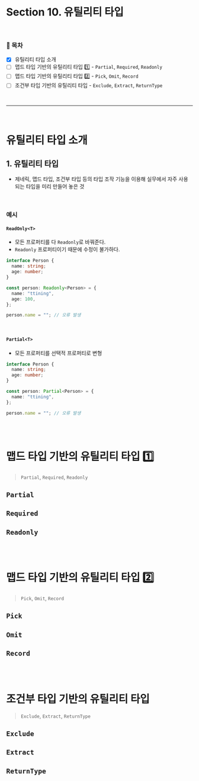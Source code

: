 # Section 10. 유틸리티 타입

<br>

### 🎯 목차

- [x] 유틸리티 타입 소개
- [ ] 맵드 타입 기반의 유틸리티 타입 1️⃣ - `Partial`, `Required`, `Readonly`
- [ ] 맵드 타입 기반의 유틸리티 타입 2️⃣ - `Pick`, `Omit`, `Record`
- [ ] 조건부 타입 기반의 유틸리티 타입 - `Exclude`, `Extract`, `ReturnType`

<br>

---

<br>

# 유틸리티 타입 소개

## 1. 유틸리티 타입

- 제네릭, 맵드 타입, 조건부 타입 등의 타입 조작 기능을 이용해 실무에서 자주 사용되는 타입을 미리 만들어 놓은 것

<br>

### 예시

#### `ReadOnly<T>`

- 모든 프로퍼티를 다 `Readonly`로 바꿔준다.
- `Readonly` 프로퍼티이기 때문에 수정이 불가하다.

```typescript
interface Person {
  name: string;
  age: number;
}

const person: Readonly<Person> = {
  name: "ttining",
  age: 100,
};

person.name = ""; // 오류 발생
```

<br>

#### `Partial<T>`

- 모든 프로퍼티를 선택적 프로퍼티로 변형

```typescript
interface Person {
  name: string;
  age: number;
}

const person: Partial<Person> = {
  name: "ttining",
};

person.name = ""; // 오류 발생
```

<br>
<br>

# 맵드 타입 기반의 유틸리티 타입 1️⃣

> `Partial`, `Required`, `Readonly`

## `Partial`

## `Required`

## `Readonly`

<br>
<br>

# 맵드 타입 기반의 유틸리티 타입 2️⃣

> `Pick`, `Omit`, `Record`

## `Pick`

## `Omit`

## `Record`

<br>
<br>

# 조건부 타입 기반의 유틸리티 타입

> `Exclude`, `Extract`, `ReturnType`

## `Exclude`

## `Extract`

## `ReturnType`

<br>
<br>
